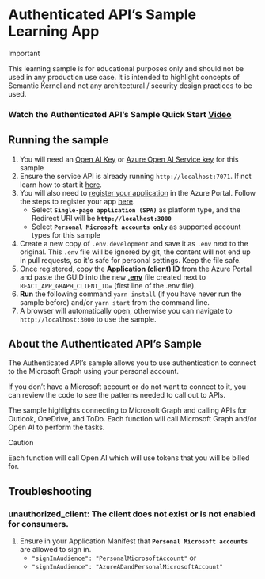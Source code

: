 # Authenticated API’s Sample Learning App

> [!IMPORTANT]
> This learning sample is for educational purposes only and should not be used in any production
> use case. It is intended to highlight concepts of Semantic Kernel and not any
> architectural / security design practices to be used.

### Watch the Authenticated API’s Sample Quick Start [Video](https://aka.ms/SK-Samples-AuthAPI-Video)

## Running the sample

1. You will need an [Open AI Key](https://platform.openai.com/account/api-keys) or
   [Azure Open AI Service key](https://learn.microsoft.com/azure/cognitive-services/openai/quickstart)
   for this sample
1. Ensure the service API is already running `http://localhost:7071`. If not learn
   how to start it [here](../../dotnet/api-azure-function/README.md).
1. You will also need to
   [register your application](https://learn.microsoft.com/azure/active-directory/develop/quickstart-register-app)
   in the Azure Portal. Follow the steps to register your app
   [here](https://learn.microsoft.com/azure/active-directory/develop/quickstart-register-app).
    - Select **`Single-page application (SPA)`** as platform type, and the Redirect URI will be **`http://localhost:3000`**
    - Select **`Personal Microsoft accounts only`** as supported account types for this sample
1. Create a new copy of `.env.development` and save it as `.env` next to the original. 
   This `.env` file will be ignored by git, the content will not end up in pull requests, so it's safe for personal settings. Keep the file safe.
1. Once registered, copy the **Application (client) ID** from the Azure Portal and paste
   the GUID into the new **[.env](.env)** file created next to `REACT_APP_GRAPH_CLIENT_ID=` (first line of the .env file).
1. **Run** the following command `yarn install` (if you have never run the sample before)
   and/or `yarn start` from the command line.
1. A browser will automatically open, otherwise you can navigate to `http://localhost:3000` to use the sample.

## About the Authenticated API’s Sample

The Authenticated API’s sample allows you to use authentication to connect to the
Microsoft Graph using your personal account.

If you don’t have a Microsoft account or do not want to connect to it,
you can review the code to see the patterns needed to call out to APIs.

The sample highlights connecting to Microsoft Graph and calling APIs for Outlook, OneDrive, and ToDo.
Each function will call Microsoft Graph and/or Open AI to perform the tasks.

> [!CAUTION]
> Each function will call Open AI which will use tokens that you will be billed for.

## Troubleshooting

### unauthorized_client: The client does not exist or is not enabled for consumers.

1. Ensure in your Application Manifest that **`Personal Microsoft accounts`** are allowed to sign in.
   - `"signInAudience": "PersonalMicrosoftAccount"` or
   - `"signInAudience": "AzureADandPersonalMicrosoftAccount"`